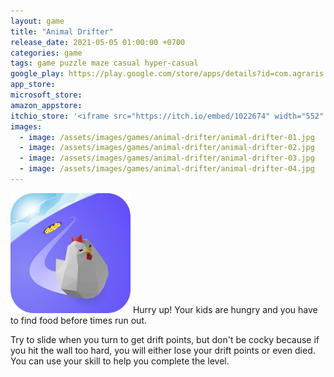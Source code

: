```yaml
---
layout: game
title: "Animal Drifter"
release_date: 2021-05-05 01:00:00 +0700
categories: game
tags: game puzzle maze casual hyper-casual
google_play: https://play.google.com/store/apps/details?id=com.agraris.animaldrifter
app_store:
microsoft_store:
amazon_appstore:
itchio_store: '<iframe src="https://itch.io/embed/1022674" width="552" height="167" frameborder="0"><a href="https://agraris.itch.io/animal-drifter">Animal Drifter by Agraris Entertainment</a></iframe>'
images:
  - image: /assets/images/games/animal-drifter/animal-drifter-01.jpg
  - image: /assets/images/games/animal-drifter/animal-drifter-02.jpg
  - image: /assets/images/games/animal-drifter/animal-drifter-03.jpg
  - image: /assets/images/games/animal-drifter/animal-drifter-04.jpg
---
```


<img class="float-left mr-4" height="192" src="/assets/images/games/animal-drifter/icon_512p.png" alt="icon"/>
Hurry up! Your kids are hungry and you have to find food before times run out.

Try to slide when you turn to get drift points, but don't be cocky because if you hit the wall too hard, you will either lose your drift points or even died. You can use your skill to help you complete the level.
